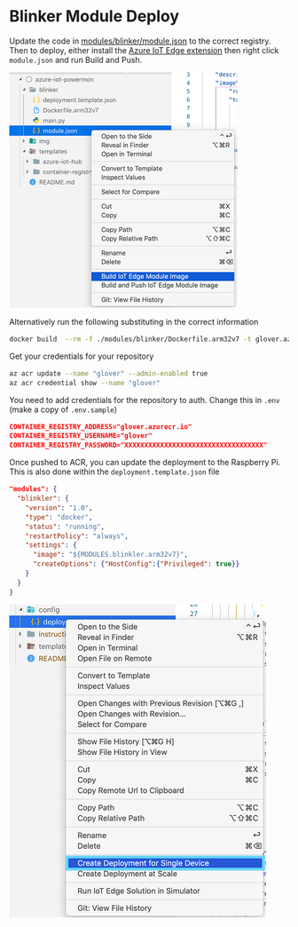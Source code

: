 # Blinker Module Deploy

Update the code in [modules/blinker/module.json](../../modules/blinker/module.json) to the correct registry. Then to deploy, either install the [Azure IoT Edge extension](https://github.com/microsoft/vscode-azure-iot-edge) then right click `module.json` and run Build and Push.

![Push Edge 1](../01_custom_vision/img/azure-edge-push-01.png)

Alternatively run the following substituting in the correct information

```bash
docker build  --rm -f ./modules/blinker/Dockerfile.arm32v7 -t glover.azurecr.io/blinkler:0.0.1-arm32v7 ./modules/blinker && docker push glover.azurecr.io/blinkler:0.0.1-arm32v7
```

Get your credentials for your repository

```bash
az acr update --name "glover" --admin-enabled true
az acr credential show --name "glover"
```

You need to add credentials for the repository to auth. Change this in `.env` (make a copy of `.env.sample`)

```json
CONTAINER_REGISTRY_ADDRESS="glover.azurecr.io"
CONTAINER_REGISTRY_USERNAME="glover"
CONTAINER_REGISTRY_PASSWORD="XXXXXXXXXXXXXXXXXXXXXXXXXXXXXXXXXXX"
```

Once pushed to ACR, you can update the deployment to the Raspberry Pi. This is also done within the `deployment.template.json` file

```json
"modules": {
  "blinkler": {
    "version": "1.0",
    "type": "docker",
    "status": "running",
    "restartPolicy": "always",
    "settings": {
      "image": "${MODULES.blinkler.arm32v7}",
      "createOptions": {"HostConfig":{"Privileged": true}}
    }
  }
}
```

![Push Edge 2](../01_custom_vision/img/azure-edge-push-02.png)
